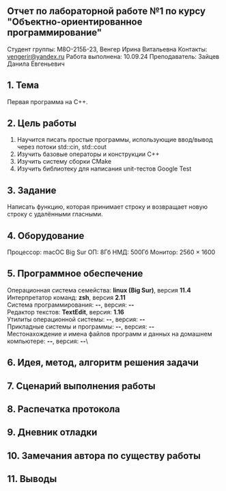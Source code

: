 ## Отчет по лабораторной работе №1 по курсу "Объектно-ориентированное программирование"

Студент группы: М8О-215Б-23, Венгер Ирина Витальевна
Контакты: vengerir@yandex.ru
Работа выполнена: 10.09.24
Преподаватель: Зайцев Данила Евгеньевич

## 1. Тема

Первая программа на С++.

## 2. Цель работы

1. Научится писать простые программы, использующие ввод/вывод через потоки std::cin, std::cout
2. Изучить базовые операторы и конструкции C++
3. Изучить систему сборки CMake
4. Изучить библиотеку для написания unit-тестов Google Test

## 3. Задание

Написать функцию, которая принимает строку и возвращает новую строку с удалёнными гласными.

## 4. Оборудование

Процессор: macOC Big Sur 
ОП: 8Гб
НМД: 500Гб
Монитор: 2560 × 1600

## 5. Программное обеспечение

Операционная система семейства: **linux (Big Sur)**, версия **11.4**\
Интерпретатор команд: **zsh**, версия **2.11**\
Система программирования: **--**, версия: **--**\
Редактор текстов: **TextEdit**, версия: **1.16**\
Утилиты операционной системы: **--**, версия: **--**\
Прикладные системы и программы: **--**, версия: **--**\
Местонахождение и имена файлов программ и данных на домашнем компьютере: **--**, версия: **--**\

## 6. Идея, метод, алгоритм решения задачи


## 7. Сценарий выполнения работы


## 8. Распечатка протокола


## 9. Дневник отладки


## 10. Замечания автора по существу работы


## 11. Выводы

